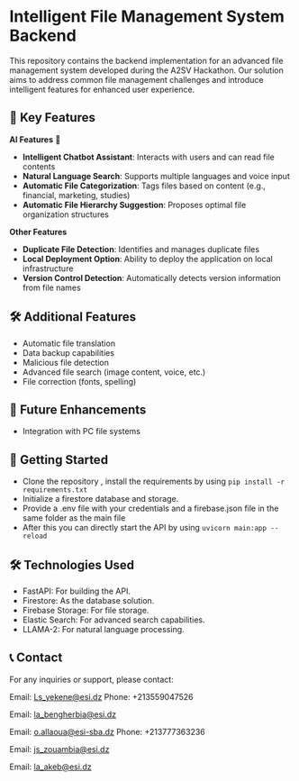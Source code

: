 # Intelligent File Management System Backend

This repository contains the backend implementation for an advanced file management system developed during the A2SV Hackathon. Our solution aims to address common file management challenges and introduce intelligent features for enhanced user experience.

## 🚀 Key Features


**AI Features** 🤖
- **Intelligent Chatbot Assistant**: Interacts with users and can read file contents
- **Natural Language Search**: Supports multiple languages and voice input
- **Automatic File Categorization**: Tags files based on content (e.g., financial, marketing, studies)
- **Automatic File Hierarchy Suggestion**: Proposes optimal file organization structures
  
**Other Features**
- **Duplicate File Detection**: Identifies and manages duplicate files
- **Local Deployment Option**: Ability to deploy the application on local infrastructure
- **Version Control Detection**: Automatically detects version information from file names

## 🛠️ Additional Features

- Automatic file translation
- Data backup capabilities
- Malicious file detection
- Advanced file search (image content, voice, etc.)
- File correction (fonts, spelling)

## 🔮 Future Enhancements

- Integration with PC file systems

## 🚀 Getting Started

- Clone the repository , install the requirements by using `pip install -r requirements.txt`
- Initialize a firestore database and storage.
- Provide a .env file with your credentials and a firebase.json file in the same folder as the main file
- After this you can directly start the API by using `uvicorn main:app --reload`

## 🛠️ Technologies Used

- FastAPI: For building the API.
- Firestore: As the database solution.
- Firebase Storage: For file storage.
- Elastic Search: For advanced search capabilities.
- LLAMA-2: For natural language processing.

## 📞 Contact
For any inquiries or support, please contact:

Email: Ls_yekene@esi.dz
Phone: +213559047526

Email: la_bengherbia@esi.dz

Email: o.allaoua@esi-sba.dz
Phone: +213777363236

Email: js_zouambia@esi.dz

Email: la_akeb@esi.dz

